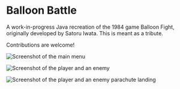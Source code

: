 # Balloon Battle
A work-in-progress Java recreation of the 1984 game Balloon Fight, originally developed by Satoru Iwata. This is meant as a tribute.

Contributions are welcome!

![Screenshot of the main menu](https://i.imgur.com/vLFwZrh.png)

![Screenshot of the player and an enemy](https://i.imgur.com/iCfHa3Z.png)

![Screenshot of the player and an enemy parachute landing](https://i.imgur.com/yTqR0nq.png)
